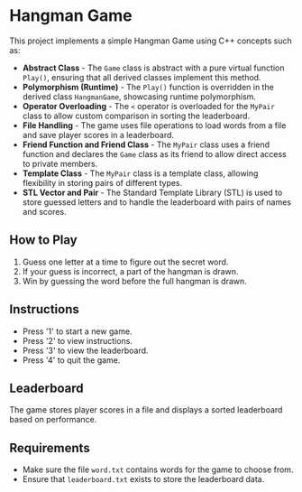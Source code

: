 <!DOCTYPE html>
<html>
<head>
    <title>Hangman Game - ReadMe</title>
</head>
<body>

<h1>Hangman Game</h1>
<p>This project implements a simple Hangman Game using C++ concepts such as:</p>

<ul>
    <li><strong>Abstract Class</strong> - The <code>Game</code> class is abstract with a pure virtual function <code>Play()</code>, ensuring that all derived classes implement this method.</li>
    <li><strong>Polymorphism (Runtime)</strong> - The <code>Play()</code> function is overridden in the derived class <code>HangmanGame</code>, showcasing runtime polymorphism.</li>
    <li><strong>Operator Overloading</strong> - The <code>&lt;</code> operator is overloaded for the <code>MyPair</code> class to allow custom comparison in sorting the leaderboard.</li>
    <li><strong>File Handling</strong> - The game uses file operations to load words from a file and save player scores in a leaderboard.</li>
    <li><strong>Friend Function and Friend Class</strong> - The <code>MyPair</code> class uses a friend function and declares the <code>Game</code> class as its friend to allow direct access to private members.</li>
    <li><strong>Template Class</strong> - The <code>MyPair</code> class is a template class, allowing flexibility in storing pairs of different types.</li>
    <li><strong>STL Vector and Pair</strong> - The Standard Template Library (STL) is used to store guessed letters and to handle the leaderboard with pairs of names and scores.</li>
</ul>

<h2>How to Play</h2>
<ol>
    <li>Guess one letter at a time to figure out the secret word.</li>
    <li>If your guess is incorrect, a part of the hangman is drawn.</li>
    <li>Win by guessing the word before the full hangman is drawn.</li>
</ol>

<h2>Instructions</h2>
<ul>
    <li>Press '1' to start a new game.</li>
    <li>Press '2' to view instructions.</li>
    <li>Press '3' to view the leaderboard.</li>
    <li>Press '4' to quit the game.</li>
</ul>

<h2>Leaderboard</h2>
<p>The game stores player scores in a file and displays a sorted leaderboard based on performance.</p>

<h2>Requirements</h2>
<ul>
    <li>Make sure the file <code>word.txt</code> contains words for the game to choose from.</li>
    <li>Ensure that <code>leaderboard.txt</code> exists to store the leaderboard data.</li>
</ul>

</body>
</html>
